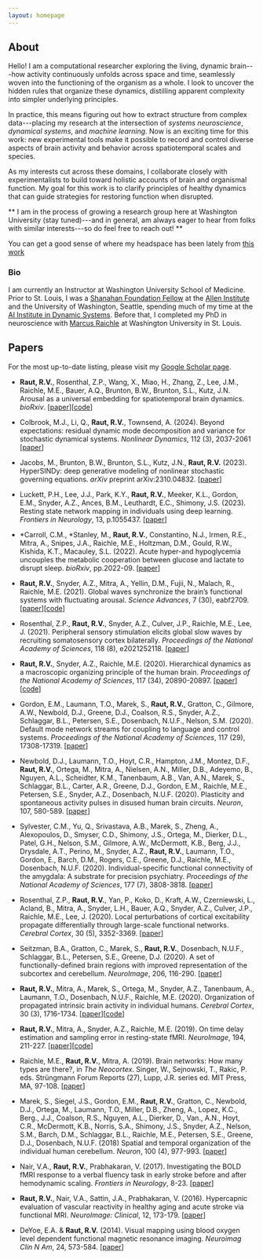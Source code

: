 ```yaml
---
layout: homepage
---
```


## About
Hello! I am a computational researcher exploring the living, dynamic brain---how activity continuously unfolds across space and time, seamlessly woven into the functioning of the organism as a whole. I look to uncover the hidden rules that organize these dynamics, distilling apparent complexity into simpler underlying principles.

In practice, this means figuring out how to extract structure from complex data---placing my research at the intersection of *systems neuroscience*, *dynamical systems*, and *machine learning*. Now is an exciting time for this work: new experimental tools make it possible to record and control diverse aspects of brain activity and behavior across spatiotemporal scales and species.

As my interests cut across these domains, I collaborate closely with experimentalists to build toward holistic accounts of brain and organismal function. My goal for this work is to clarify principles of healthy dynamics that can guide strategies for restoring function when disrupted.

** I am in the process of growing a research group here at Washington University (stay tuned)---and in general, am always eager to hear from folks with similar interests---so do feel free to reach out! **

You can get a good sense of where my headspace has been lately from [this work](https://www.biorxiv.org/content/10.1101/2023.11.06.565918)


### Bio
I am currently an Instructor at Washington University School of Medicine. Prior to St. Louis, I was a [Shanahan Foundation Fellow](https://alleninstitute.org/what-we-do/brain-science/careers/shanahan-foundation-fellowship/) at the [Allen Institute](https://alleninstitute.org/what-we-do/brain-science/) and the University of Washington, Seattle, spending much of my time at the [AI Institute in Dynamic Systems](https://dynamicsai.org/). Before that, I completed my PhD in neuroscience with [Marcus Raichle](https://www.mir.wustl.edu/employees/marcus-raichle/) at Washington University in St. Louis.


## Papers

For the most up-to-date listing, please visit my [Google Scholar page](https://scholar.google.com/citations?user=fafSHeYAAAAJ&hl=en&oi=ao).

- **Raut, R.V.**, Rosenthal, Z.P., Wang, X., Miao, H., Zhang, Z., Lee, J.M., Raichle, M.E., Bauer, A.Q., Brunton, B.W., Brunton, S.L., Kutz, J.N. Arousal as a universal embedding for spatiotemporal brain dynamics. *bioRxiv*. [[paper](https://www.biorxiv.org/content/10.1101/2023.11.06.565918)][[code](https://github.com/ryraut/arousal_dynamics)]

- Colbrook, M.J., Li, Q., **Raut, R.V.**, Townsend, A. (2024). Beyond expectations: residual dynamic mode decomposition and variance for stochastic dynamical systems. *Nonlinear Dynamics*, 112 (3), 2037-2061 [[paper](https://link.springer.com/article/10.1007/s11071-023-09135-w)]

- Jacobs, M., Brunton, B.W., Brunton, S.L., Kutz, J.N., **Raut, R.V.** (2023). HyperSINDy: deep generative modeling of nonlinear stochastic governing equations. *arXiv* preprint arXiv:2310.04832. [[paper](https://arxiv.org/abs/2310.04832)]

- Luckett, P.H., Lee, J.J., Park, K.Y., **Raut, R.V.**, Meeker, K.L., Gordon, E.M., Snyder, A.Z., Ances, B.M., Leuthardt, E.C., Shimony, J.S. (2023). Resting state network mapping in individuals using deep learning. *Frontiers in Neurology*, 13, p.1055437. [[paper](https://www.frontiersin.org/articles/10.3389/fneur.2022.1055437/full)]

- \*Carroll, C.M., \*Stanley, M., **Raut, R.V.**, Constantino, N.J., Irmen, R.E., Mitra, A., Snipes, J.A., Raichle, M.E., Holtzman, D.M., Gould, R.W., Kishida, K.T., Macauley, S.L. (2022). Acute hyper-and hypoglycemia uncouples the metabolic cooperation between glucose and lactate to disrupt sleep. *bioRxiv*, pp.2022-09. [[paper](https://www.biorxiv.org/content/10.1101/2022.09.15.507967v1.abstract)]

- **Raut, R.V.**, Snyder, A.Z., Mitra, A., Yellin, D.M., Fujii, N., Malach, R., Raichle, M.E. (2021). Global waves synchronize the brain’s functional systems with fluctuating arousal. *Science Advances*, 7 (30), eabf2709. [[paper](https://advances.sciencemag.org/content/7/30/eabf2709)][[code](https://github.com/ryraut/arousal-waves)]


- Rosenthal, Z.P., **Raut, R.V.**, Snyder, A.Z., Culver, J.P., Raichle, M.E., Lee, J. (2021). Peripheral sensory stimulation elicits global slow waves by recruiting somatosensory cortex bilaterally. *Proceedings of the National Academy of Sciences*, 118 (8), e2021252118. [[paper](https://www.pnas.org/content/118/8/e2021252118)]


- **Raut, R.V.**, Snyder, A.Z., Raichle, M.E. (2020). Hierarchical dynamics as a macroscopic organizing principle of the human brain. *Proceedings of the National Academy of Sciences*, 117 (34), 20890-20897. [[paper](https://www.pnas.org/content/117/34/20890)][[code](https://github.com/ryraut/intrinsic-timescales)]


- Gordon, E.M., Laumann, T.O., Marek, S., **Raut, R.V.**, Gratton, C., Gilmore, A.W., Newbold, D.J., Greene, D.J., Coalson, R.S., Snyder, A.Z., Schlaggar, B.L., Petersen, S.E., Dosenbach, N.U.F., Nelson, S.M. (2020). Default mode network streams for coupling to language and control systems. *Proceedings of the National Academy of Sciences*, 117 (29), 17308-17319. [[paper](https://www.pnas.org/content/117/29/17308)]


- Newbold, D.J., Laumann, T.O., Hoyt, C.R., Hampton, J.M., Montez, D.F., **Raut, R.V.**, Ortega, M., Mitra, A., Nielsen, A.N., Miller, D.B., Adeyemo, B., Nguyen, A.L., Scheidter, K.M., Tanenbaum, A.B., Van, A.N., Marek, S., Schlaggar, B.L., Carter, A.R., Greene, D.J., Gordon, E.M., Raichle, M.E., Petersen, S.E., Snyder, A.Z., Dosenbach, N.U.F. (2020). Plasticity and spontaneous activity pulses in disused human brain circuits. *Neuron*, 107, 580-589. [[paper](https://www.sciencedirect.com/science/article/pii/S0896627320303536)]


- Sylvester, C.M., Yu, Q., Srivastava, A.B., Marek, S., Zheng, A., Alexopoulos, D., Smyser, C.D., Shimony, J.S., Ortega, M., Dierker, D.L., Patel, G.H., Nelson, S.M., Gilmore, A.W., McDermott, K.B., Berg, J.J., Drysdale, A.T., Perino, M., Snyder, A.Z., **Raut, R.V.**, Laumann, T.O., Gordon, E., Barch, D.M., Rogers, C.E., Greene, D.J., Raichle, M.E., Dosenbach, N.U.F. (2020). Individual-specific functional connectivity of the amygdala: A substrate for precision psychiatry. *Proceedings of the National Academy of Sciences*, 177 (7), 3808-3818. [[paper](https://www.pnas.org/content/117/7/3808.short)]


- Rosenthal, Z.P., **Raut, R.V.**, Yan, P., Koko, D., Kraft, A.W., Czerniewski, L., Acland, B., Mitra, A., Snyder, L.H., Bauer, A.Q., Snyder, A.Z., Culver, J.P., Raichle, M.E., Lee, J. (2020). Local perturbations of cortical excitability propagate differentially through large-scale functional networks. *Cerebral Cortex*, 30 (5), 3352-3369. [[paper](https://doi.org/10.1093/cercor/bhz314)]


- Seitzman, B.A., Gratton, C., Marek, S., **Raut, R.V.**, Dosenbach, N.U.F., Schlaggar, B.L., Petersen, S.E., Greene, D.J. (2020). A set of functionally-defined brain regions with improved representation of the subcortex and cerebellum. *NeuroImage*, 206, 116-290. [[paper](https://www.sciencedirect.com/science/article/pii/S105381191930881X)]


- **Raut, R.V.**, Mitra, A., Marek, S., Ortega, M., Snyder, A.Z., Tanenbaum, A., Laumann, T.O., Dosenbach, N.U.F., Raichle, M.E. (2020). Organization of propagated intrinsic brain activity in individual humans. *Cerebral Cortex*, 30 (3), 1716-1734. [[paper](https://academic.oup.com/cercor/article/30/3/1716/5559315)][[code](https://github.com/ryraut/lag-code)]


- **Raut, R.V.**, Mitra, A., Snyder, A.Z., Raichle, M.E. (2019). On time delay estimation and sampling error in resting-state fMRI. *NeuroImage*, 194, 211-227. [[paper](https://www.sciencedirect.com/science/article/pii/S1053811919301934)][[code](https://github.com/ryraut/lag-code)]


- Raichle, M.E., **Raut, R.V.**, Mitra, A. (2019). Brain networks: How many types are there?, in *The Neocortex*. Singer, W., Sejnowski, T., Rakic, P. eds. Strüngmann Forum Reports (27), Lupp, J.R. series ed. MIT Press, MA, 97-108. [[paper](https://www.esforum.de/publications/PDFs/sfr27/SFR27_06_Raichle.pdf)]


- Marek, S., Siegel, J.S., Gordon, E.M., **Raut, R.V.**, Gratton, C., Newbold, D.J., Ortega, M., Laumann, T.O., Miller, D.B., Zheng, A., Lopez, K.C., Berg., J.J., Coalson, R.S., Nguyen, A.L., Dierker, D., Van., A.N., Hoyt, C.R., McDermott, K.B., Norris, S.A., Shimony, J.S., Snyder, A.Z., Nelson, S.M., Barch, D.M., Schlaggar, B.L., Raichle, M.E., Petersen, S.E., Greene, D.J., Dosenbach, N.U.F. (2018) Spatial and temporal organization of the individual human cerebellum. *Neuron*, 100 (4), 977-993. [[paper](https://www.sciencedirect.com/science/article/pii/S0896627318308985)]


- Nair, V.A., **Raut, R.V.**, Prabhakaran, V. (2017). Investigating the BOLD fMRI response to a verbal fluency task in early stroke before and after hemodynamic scaling. *Frontiers in Neurology*, 8-23. [[paper](https://www.frontiersin.org/articles/10.3389/fneur.2017.00283/full)]


- **Raut, R.V.**, Nair, V.A., Sattin, J.A., Prabhakaran, V. (2016). Hypercapnic evaluation of vascular reactivity in healthy aging and acute stroke via functional MRI. *NeuroImage: Clinical*, 12, 173-179. [[paper](https://www.sciencedirect.com/science/article/pii/S2213158216301140)]


- DeYoe, E.A. & **Raut, R.V.** (2014). Visual mapping using blood oxygen level dependent functional magnetic resonance imaging. *Neuroimag Clin N Am*, 24, 573-584. [[paper](https://www.neuroimaging.theclinics.com/article/S1052-5149(14)00079-3/abstract)]
